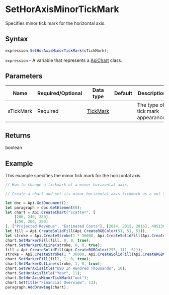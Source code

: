 # SetHorAxisMinorTickMark

Specifies minor tick mark for the horizontal axis.

## Syntax

```javascript
expression.SetHorAxisMinorTickMark(sTickMark);
```

`expression` - A variable that represents a [ApiChart](../ApiChart.md) class.

## Parameters

| **Name** | **Required/Optional** | **Data type** | **Default** | **Description** |
| ------------- | ------------- | ------------- | ------------- | ------------- |
| sTickMark | Required | [TickMark](../../Enumeration/TickMark.md) |  | The type of tick mark appearance. |

## Returns

boolean

## Example

This example specifies the minor tick mark for the horizontal axis.

```javascript editor-docx
// How to change a tickmark of a minor horizontal axis.

// Create a chart and set its minor horizontal axis tickmark as a out symbol.

let doc = Api.GetDocument();
let paragraph = doc.GetElement(0);
let chart = Api.CreateChart("scatter", [
	[200, 240, 280],
	[250, 260, 280]
], ["Projected Revenue", "Estimated Costs"], [2014, 2015, 2016], 4051300, 2347595, 24);
let fill = Api.CreateSolidFill(Api.CreateRGBColor(51, 51, 51));
let stroke = Api.CreateStroke(1 * 36000, Api.CreateSolidFill(Api.CreateRGBColor(51, 51, 51)));
chart.SetMarkerFill(fill, 0, 0, true);
chart.SetMarkerOutLine(stroke, 0, 0, true);
fill = Api.CreateSolidFill(Api.CreateRGBColor(255, 111, 61));
stroke = Api.CreateStroke(1 * 36000, Api.CreateSolidFill(Api.CreateRGBColor(255, 111, 61)));
chart.SetMarkerFill(fill, 1, 0, true);
chart.SetMarkerOutLine(stroke, 1, 0, true);
chart.SetVerAxisTitle("USD In Hundred Thousands", 10);
chart.SetHorAxisTitle("Year", 11);
chart.SetHorAxisMinorTickMark("out");
chart.SetTitle("Financial Overview", 13);
paragraph.AddDrawing(chart);
```
